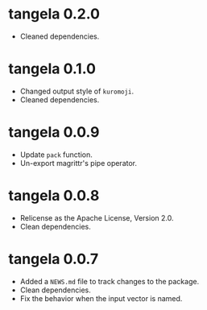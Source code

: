 # tangela 0.2.0

* Cleaned dependencies.

# tangela 0.1.0

* Changed output style of `kuromoji`.
* Cleaned dependencies.

# tangela 0.0.9

* Update `pack` function.
* Un-export magrittr's pipe operator.

# tangela 0.0.8

* Relicense as the Apache License, Version 2.0.
* Clean dependencies.

# tangela 0.0.7

* Added a `NEWS.md` file to track changes to the package.
* Clean dependencies.
* Fix the behavior when the input vector is named.
